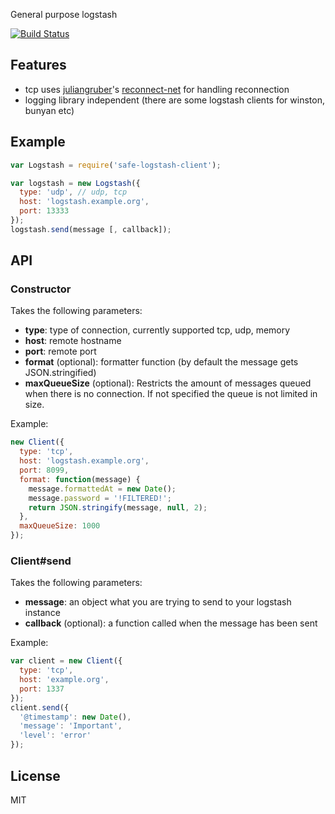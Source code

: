 General purpose logstash

[![Build Status](https://travis-ci.org/Mehdikarimian/safe-logstash-client.svg?branch=master)](https://travis-ci.org/Mehdikarimian/safe-logstash-client)

## Features

* tcp uses [juliangruber](https://github.com/juliangruber)'s [reconnect-net](https://github.com/juliangruber/reconnect-net) for handling reconnection
* logging library independent (there are some logstash clients for winston, bunyan etc)


## Example

```js
var Logstash = require('safe-logstash-client');

var logstash = new Logstash({
  type: 'udp', // udp, tcp
  host: 'logstash.example.org',
  port: 13333
});
logstash.send(message [, callback]);
```

## API

### Constructor

Takes the following parameters:
* **type**: type of connection, currently supported tcp, udp, memory
* **host**: remote hostname
* **port**: remote port
* **format** (optional): formatter function (by default the message gets JSON.stringified)
* **maxQueueSize** (optional): Restricts the amount of messages queued when there is no connection. If not specified the queue is not limited in size.

Example:

```js
new Client({
  type: 'tcp',
  host: 'logstash.example.org',
  port: 8099,
  format: function(message) {
    message.formattedAt = new Date();
    message.password = '!FILTERED!';
    return JSON.stringify(message, null, 2);
  },
  maxQueueSize: 1000
});
```

### Client#send

Takes the following parameters:

* **message**: an object what you are trying to send to your logstash instance
* **callback** (optional): a function called when the message has been sent

Example:

```js
var client = new Client({
  type: 'tcp',
  host: 'example.org',
  port: 1337
});
client.send({
  '@timestamp': new Date(),
  'message': 'Important',
  'level': 'error'
});
```

## License

MIT
